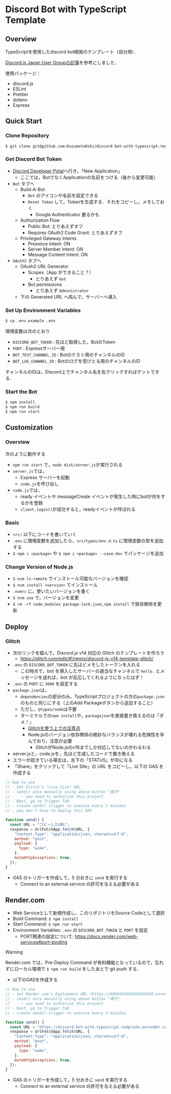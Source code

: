 # Discord Bot with TypeScript Template

## Overview

TypeScriptを使用したdiscord bot開発のテンプレート（自分用）．

[Discord.js Japan User Groupの記事](https://scrapbox.io/discordjs-japan/Glitch%E3%81%A7%E9%96%8B%E7%99%BA%E3%82%92%E5%A7%8B%E3%82%81%E3%82%8B%E4%BA%BA%E3%81%AE%E3%81%9F%E3%82%81%E3%81%AE%E3%83%86%E3%83%B3%E3%83%97%E3%83%AC%E3%83%BC%E3%83%88)を参考にしました．

使用パッケージ：

- discord.js
- ESLint
- Prettier
- dotenv
- Express

## Quick Start

### Clone Repository

```bash
$ git clone git@github.com:KusumotoKoki/discord-bot-with-typescript-template.git
```

### Get Discord Bot Token

- [Discord Developer Potal](https://discord.com/developers/applications)へ行き，「New Application」
  - ここでは，BotでなくApplicationの名前をつける（後から変更可能）
- `Bot` タブへ
  - Build-A-Bot
    - `Bot` のアイコンや名前を設定できる
    - `Reset Token` して，Tokenを生成する．それをコピーし，メモしておく
      - Google Authenticator 要るかも
  - Authorization Flow
    - Public Bot: とりあえずオフ
    - Requires OAuth2 Code Grant: とりあえずオフ
  - Privileged Gateway Intents
    - Presence Intent: ON
    - Server Member Intent: ON
    - Message Content Intent: ON
- `OAuth2` タブへ
  - OAuth2 URL Generator
    - Scopes（App ができること？）
      - とりあえず `bot`
    - Bot permissions
      - とりあえず `Administrator`
  - 下の Generated URL へ飛んで，サーバーへ導入

### Set Up Environment Variables

```bash
$ cp .env.example .env
```

環境変数は次のとおり

- `DISCORD_BOT_TOKEN` : 先ほど取得した，BotのToken
- `PORT` : Expressサーバー用
- `BOT_TEST_CHANNEL_ID` : Botのテスト用のチャンネルのID
- `BOT_LOG_CHANNEL_ID` : Botのログを受けとる用のチャンネルのID

チャンネルのIDは，Discord上でチャンネル名を右クリックすればゲットできる．

### Start the Bot

```bash
$ npm install
$ npm run build
$ npm run start
```

## Customization

### Overview

次のように動作する

- `npm run start` で，`node dist/server.js`が実行される
- `server.js`では，
  - Express サーバーを起動
  - `code.js`を呼び出し
- `code.js`では，
  - ready イベントや messageCreate イベントが発生した時にbotが何をするかを登録
  - `client.login()`が成功すると，readyイベントが呼ばれる

### Basic

- `src/` 以下にコードを書いていく
- `.env` に環境変数を追加したら，`src/types/env.d.ts` に環境変数の型を追加する
- `$ npm i <package>` や `$ npm i <package> --save-dev` でパッケージを追加

### Change Version of Node.js

- `$ nvm ls-remote` でインストール可能なバージョンを確認
- `$ nvm install <version>` でインストール
- `.nvmrc` に，使いたいバージョンを書く
- `$ nvm use` で，バージョンを変更
- `$ rm -rf node_modules package-lock.json`, `npm install` で依存関係を更新

## Deploy

### Glitch

- 次のリンクを踏んで，Discord.js v14 対応の Glitch のテンプレートを作ろう
  - https://glitch.com/edit/#!/remix/discord-js-v14-template-glitch/
- `.env` の `DISCORD_BOT_TOKEN` に先ほどメモしたトークンを入れる
  - この時点で，bot を導入したサーバーの適当なチャンネルで `hello.` とメッセージを送れば，bot が反応してくれるようになったはず！
- `.env` の `PORT` に `3000` を設定する
- `package.json`は，
  - `dependencies`の部分のみ，TypeScriptプロジェクトの方の`package.json`のものと同じにする（上のAdd Packageボタンから追加すること）
  - ただし，`@types/node`は不要
  - ターミナルでの`npm install`や，`packagejson`を直接書き換えるのは「ダメ！」
    - [Glitchを使う上での注意点](https://scrapbox.io/discordjs-japan/Glitch%E3%82%92%E4%BD%BF%E3%81%86%E4%B8%8A%E3%81%A7%E3%81%AE%E6%B3%A8%E6%84%8F%E7%82%B9)
    - Node.jsのバージョン依存関係の絶妙なバランスが壊れる危険性を孕んでおり，注意が必要
      - GlitchがNode.jsのv16までしか対応してないのがわるわる
- server.jsと，code.jsを，先ほど生成したコードで置き換える
- エラーが起きている場合は，左下の「STATUS」が😡になる
- 「Share」をクリックして「Live Site」の URL をコピーし，以下の GAS を作成する

```js
// How to use
// - Set Glitch's "Live Site" URL
// - send() once manually using above button "実行"
//     - you need to authorize this project
// - Next, go to Trigger Tab
// - create send() trigger to execute every 5 minutes
// - you don't have to deploy this GAS

function send() {
  const URL = "コピーしたURL";
  response = UrlFetchApp.fetch(URL, {
    "Content-Type": "application/json; charset=utf-8",
    method: "post",
    payload: {
      type: "wake",
    },
    muteHttpExceptions: true,
  });
}
```

- GAS のトリガーを作成して，5 分おきに `send` を実行する
  - Connect to an external service の許可を与える必要がある

## Render.com

- Web Serviceとして新規作成し，このリポジトリをSource Codeとして選択
- Build Command: `$ npm install`
- Start Command: `$ npm run start`
- Environment Variables: `.env` の `DISCORD_BOT_TOKEN` と `PORT` を設定
  - PORT関連の設定について: https://docs.render.com/web-services#port-binding

> [!warning]
> Render.com では，Pre-Deploy Command が有料機能となっているので，忘れずにローカル環境で `$ npm run build` をしたあとで git push する．

- 以下のGASを作成する

```js
// How to use
// - Set Render.com's Deployment URL (https://XXXXXXXXXXXXXXXXXXX.onrender.com)
// - send() once manually using above button "実行"
//     - you need to authorize this project
// - Next, go to Trigger Tab
// - create send() trigger to execute every 5 minutes

function send() {
  const URL = "https://discord-bot-with-typescript-template.onrender.com";
  response = UrlFetchApp.fetch(URL, {
    "Content-Type": "application/json; charset=utf-8",
    method: "post",
    payload: {
      type: "wake",
    },
    muteHttpExceptions: true,
  });
}
```

- GAS のトリガーを作成して，5 分おきに `send` を実行する
  - Connect to an external service の許可を与える必要がある
